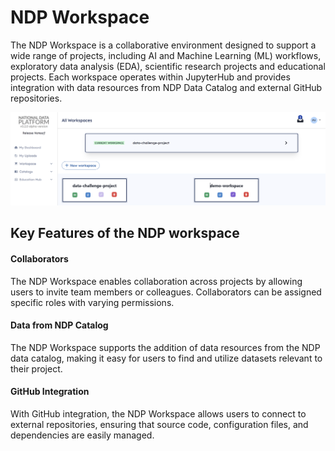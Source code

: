 # NDP Workspace

The NDP Workspace is a collaborative environment designed to support a wide range of projects, including AI and Machine Learning (ML) workflows, exploratory data analysis (EDA), scientific research projects and educational projects. Each workspace operates within JupyterHub and provides integration with data resources from NDP Data Catalog and external GitHub repositories. 

<img src="images/workspace-landing.png">

## Key Features of the NDP workspace

#### Collaborators

The NDP Workspace enables collaboration across projects by allowing users to invite team members or colleagues. Collaborators can be assigned specific roles with varying permissions. 

#### Data from NDP Catalog

The NDP Workspace supports the addition of data resources from the NDP data catalog, making it easy for users to find and utilize datasets relevant to their project. 

#### GitHub Integration

With GitHub integration, the NDP Workspace allows users to connect to external repositories, ensuring that source code, configuration files, and dependencies are easily managed. 
